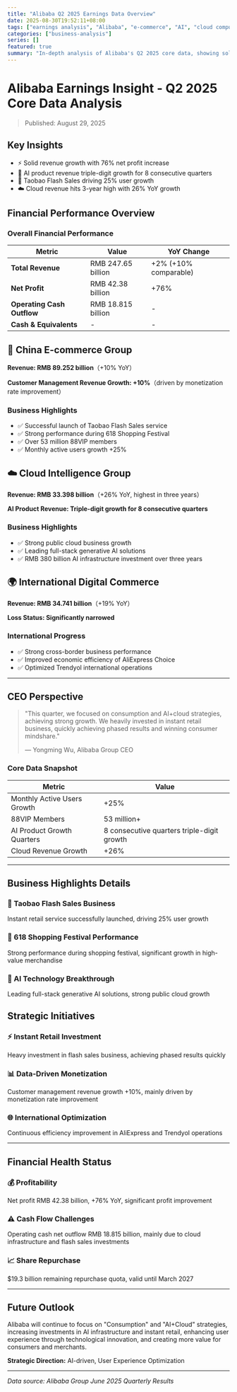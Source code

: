 ```yaml
---
title: "Alibaba Q2 2025 Earnings Data Overview"
date: 2025-08-30T19:52:11+08:00
tags: ["earnings analysis", "Alibaba", "e-commerce", "AI", "cloud computing"]
categories: ["business-analysis"]
series: []
featured: true
summary: "In-depth analysis of Alibaba's Q2 2025 core data, showing solid revenue growth, significant AI+cloud strategy results, and 76% net profit growth"
---
```


# Alibaba Earnings Insight - Q2 2025 Core Data Analysis

> Published: August 29, 2025

## Key Insights

- ⚡ Solid revenue growth with 76% net profit increase
- 🤖 AI product revenue triple-digit growth for 8 consecutive quarters
- 🛒 Taobao Flash Sales driving 25% user growth
- ☁️ Cloud revenue hits 3-year high with 26% YoY growth

## Financial Performance Overview

### Overall Financial Performance

| Metric | Value | YoY Change |
|--------|-------|------------|
| **Total Revenue** | RMB 247.65 billion | +2% (+10% comparable) |
| **Net Profit** | RMB 42.38 billion | +76% |
| **Operating Cash Outflow** | RMB 18.815 billion | - |
| **Cash & Equivalents** | - | - |

## 🛒 China E-commerce Group

**Revenue: RMB 89.252 billion**（+10% YoY）

**Customer Management Revenue Growth: +10%**（driven by monetization rate improvement）

### Business Highlights
- ✅ Successful launch of Taobao Flash Sales service
- ✅ Strong performance during 618 Shopping Festival
- ✅ Over 53 million 88VIP members
- ✅ Monthly active users growth +25%

## ☁️ Cloud Intelligence Group

**Revenue: RMB 33.398 billion**（+26% YoY, highest in three years）

**AI Product Revenue: Triple-digit growth for 8 consecutive quarters**

### Business Highlights
- ✅ Strong public cloud business growth
- ✅ Leading full-stack generative AI solutions
- ✅ RMB 380 billion AI infrastructure investment over three years

## 🌍 International Digital Commerce

**Revenue: RMB 34.741 billion**（+19% YoY）

**Loss Status: Significantly narrowed**

### International Progress
- ✅ Strong cross-border business performance
- ✅ Improved economic efficiency of AliExpress Choice
- ✅ Optimized Trendyol international operations

---

## CEO Perspective

> "This quarter, we focused on consumption and AI+cloud strategies, achieving strong growth. We heavily invested in instant retail business, quickly achieving phased results and winning consumer mindshare."
> 
> — Yongming Wu, Alibaba Group CEO

### Core Data Snapshot

| Metric | Value |
|--------|-------|
| Monthly Active Users Growth | +25% |
| 88VIP Members | 53 million+ |
| AI Product Growth Quarters | 8 consecutive quarters triple-digit growth |
| Cloud Revenue Growth | +26% |

---

## Business Highlights Details

### 🚀 Taobao Flash Sales Business
Instant retail service successfully launched, driving 25% user growth

### 🎯 618 Shopping Festival Performance
Strong performance during shopping festival, significant growth in high-value merchandise

### 🤖 AI Technology Breakthrough
Leading full-stack generative AI solutions, strong public cloud growth

## Strategic Initiatives

### ⚡ Instant Retail Investment
Heavy investment in flash sales business, achieving phased results quickly

### 📊 Data-Driven Monetization
Customer management revenue growth +10%, mainly driven by monetization rate improvement

### 🌐 International Optimization
Continuous efficiency improvement in AliExpress and Trendyol operations

---

## Financial Health Status

### 💰 Profitability
Net profit RMB 42.38 billion, +76% YoY, significant profit improvement

### ⚠️ Cash Flow Challenges
Operating cash net outflow RMB 18.815 billion, mainly due to cloud infrastructure and flash sales investments

### 📈 Share Repurchase
$19.3 billion remaining repurchase quota, valid until March 2027

---

## Future Outlook

Alibaba will continue to focus on "Consumption" and "AI+Cloud" strategies, increasing investments in AI infrastructure and instant retail, enhancing user experience through technological innovation, and creating more value for consumers and merchants.

**Strategic Direction:** AI-driven, User Experience Optimization

---

*Data source: Alibaba Group June 2025 Quarterly Results*
